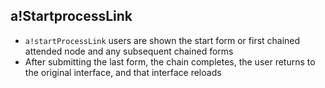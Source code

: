 ## a!StartprocessLink
- `a!startProcessLink` users are shown the start form or first chained attended node and any subsequent chained forms
- After submitting the last form, the chain completes, the user returns to the original interface, and that interface reloads